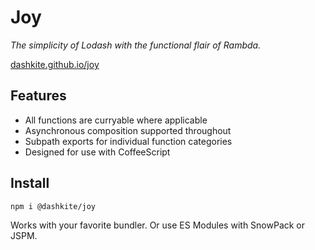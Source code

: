 # Joy

*The simplicity of Lodash with the functional flair of Rambda.*

[dashkite.github.io/joy](https://dashkite.github.io/joy/)

## Features

- All functions are curryable where applicable
- Asynchronous composition supported throughout
- Subpath exports for individual function categories
- Designed for use with CoffeeScript

## Install

`npm i @dashkite/joy`

Works with your favorite bundler. Or use ES Modules with SnowPack or JSPM.
